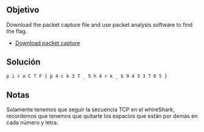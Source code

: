 ## Objetivo
Download the packet capture file and use packet analysis software to find the flag.

- [Download packet capture](https://artifacts.picoctf.net/c/195/network-dump.flag.pcap)
## Solución
```bash
p i c o C T F { p 4 c k 3 7 _ 5 h 4 r k _ b 9 d 5 3 7 6 5 }
```
## Notas
Solamente tenemos que seguir la secuencia TCP en el whireShark, recordemos que tenemos que quitarle los espacios que están por demás en cada número y letra.
